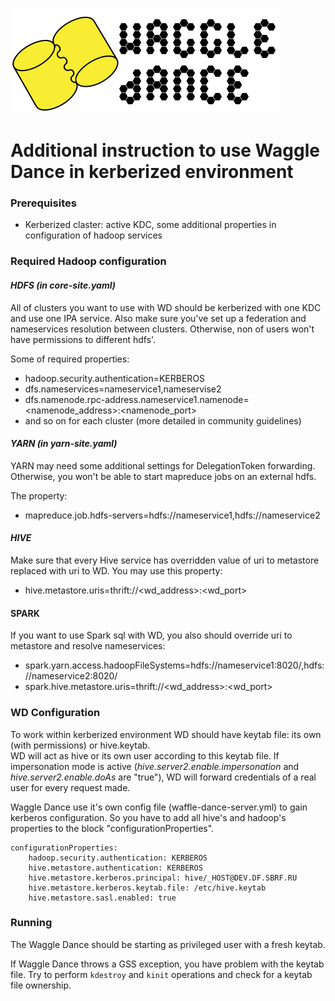 ![Bee waggle-dancing on a hive.](logo.png "Federating Hive Meta Stores.")

# Additional instruction to use Waggle Dance in kerberized environment
 
 
### Prerequisites

* Kerberized claster: 
    active KDC, 
    some additional properties in configuration of hadoop services



### Required Hadoop configuration

#### *HDFS (in core-site.yaml)*

All of clusters you want to use with WD should be kerberized with one KDC and use one IPA service. 
Also make sure you've set up a federation and nameservices resolution between clusters.
Otherwise, non of users won't have permissions to different hdfs'.

Some of required properties: 
* hadoop.security.authentication=KERBEROS
* dfs.nameservices=nameservice1,nameservise2
* dfs.namenode.rpc-address.nameservice1.namenode=<namenode_address>:<namenode_port>
* and so on for each cluster (more detailed in community guidelines)

#### *YARN (in yarn-site.yaml)*

YARN may need some additional settings for DelegationToken forwarding.
Otherwise, you won't be able to start mapreduce jobs on an external hdfs.

The property:
* mapreduce.job.hdfs-servers=hdfs://nameservice1,hdfs://nameservice2

#### *HIVE*

Make sure that every Hive service has overridden value of uri to metastore replaced with uri to WD. 
You may use this property:
* hive.metastore.uris=thrift://<wd_address>:<wd_port>

#### SPARK
If you want to use Spark sql  with WD, you also should override uri to metastore and resolve nameservices:

* spark.yarn.access.hadoopFileSystems=hdfs://nameservice1:8020/,hdfs://nameservice2:8020/ 
* spark.hive.metastore.uris=thrift://<wd_address>:<wd_port>


### WD Configuration

To work within kerberized environment WD should have keytab file: its own (with permissions) or hive.keytab.  
WD will act as hive or its own user according to this keytab file.
If impersonation mode is active (*hive.server2.enable.impersonation* and *hive.server2.enable.doAs* are "true"), WD will 
forward credentials of a real user for every request made.

Waggle Dance use it's own config file (waffle-dance-server.yml) to gain kerberos configuration. 
So you have to add all hive's and hadoop's properties to the block "configurationProperties". 
```
configurationProperties:
    hadoop.security.authentication: KERBEROS
    hive.metastore.authentication: KERBEROS
    hive.metastore.kerberos.principal: hive/_HOST@DEV.DF.SBRF.RU
    hive.metastore.kerberos.keytab.file: /etc/hive.keytab
    hive.metastore.sasl.enabled: true
```

### Running 

The Waggle Dance should be starting as privileged user with a fresh keytab.

If Waggle Dance throws a GSS exception, you have problem with the keytab file.
Try to perform `kdestroy` and `kinit` operations and check for a keytab file ownership.


